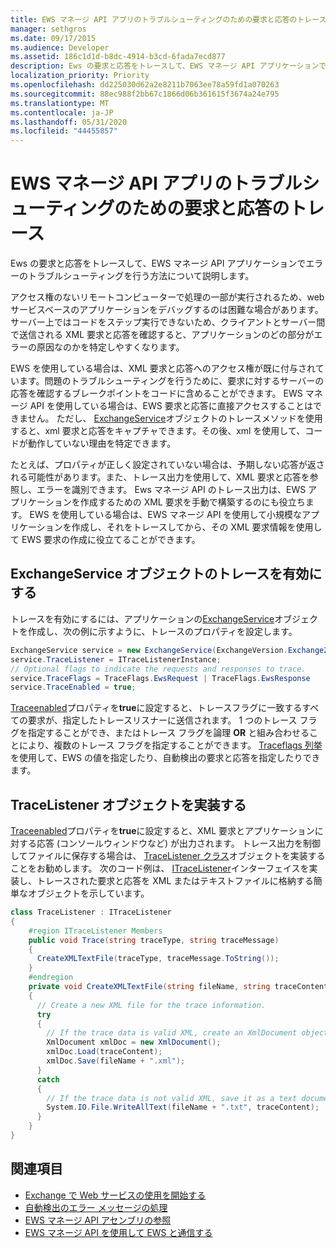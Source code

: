```yaml
---
title: EWS マネージ API アプリのトラブルシューティングのための要求と応答のトレース
manager: sethgros
ms.date: 09/17/2015
ms.audience: Developer
ms.assetid: 186c1d1d-b8dc-4914-b3cd-6fada7ecd877
description: Ews の要求と応答をトレースして、EWS マネージ API アプリケーションでエラーのトラブルシューティングを行う方法について説明します。
localization_priority: Priority
ms.openlocfilehash: dd225030d62a2e8211b7063ee78a59fd1a070263
ms.sourcegitcommit: 88ec988f2bb67c1866d06b361615f3674a24e795
ms.translationtype: MT
ms.contentlocale: ja-JP
ms.lasthandoff: 05/31/2020
ms.locfileid: "44455857"
---
```

# <a name="trace-requests-and-responses-to-troubleshoot-ews-managed-api-apps"></a>EWS マネージ API アプリのトラブルシューティングのための要求と応答のトレース

Ews の要求と応答をトレースして、EWS マネージ API アプリケーションでエラーのトラブルシューティングを行う方法について説明します。
  
アクセス権のないリモートコンピューターで処理の一部が実行されるため、web サービスベースのアプリケーションをデバッグするのは困難な場合があります。 サーバー上ではコードをステップ実行できないため、クライアントとサーバー間で送信される XML 要求と応答を確認すると、アプリケーションのどの部分がエラーの原因なのかを特定しやすくなります。 
  
EWS を使用している場合は、XML 要求と応答へのアクセス権が既に付与されています。問題のトラブルシューティングを行うために、要求に対するサーバーの応答を確認するブレークポイントをコードに含めることができます。 EWS マネージ API を使用している場合は、EWS 要求と応答に直接アクセスすることはできません。 ただし、 [ExchangeService](https://msdn.microsoft.com/library/microsoft.exchange.webservices.data.exchangeservice%28v=exchg.80%29.aspx)オブジェクトのトレースメソッドを使用すると、xml 要求と応答をキャプチャできます。その後、xml を使用して、コードが動作していない理由を特定できます。 

たとえば、プロパティが正しく設定されていない場合は、予期しない応答が返される可能性があります。また、トレース出力を使用して、XML 要求と応答を参照し、エラーを識別できます。 Ews マネージ API のトレース出力は、EWS アプリケーションを作成するための XML 要求を手動で構築するのにも役立ちます。 EWS を使用している場合は、EWS マネージ API を使用して小規模なアプリケーションを作成し、それをトレースしてから、その XML 要求情報を使用して EWS 要求の作成に役立てることができます。 
  
## <a name="enabling-tracing-on-the-exchangeservice-object"></a>ExchangeService オブジェクトのトレースを有効にする
<a name="bk_EnableTracing"> </a>

トレースを有効にするには、アプリケーションの[ExchangeService](https://msdn.microsoft.com/library/microsoft.exchange.webservices.data.exchangeservice%28v=exchg.80%29.aspx)オブジェクトを作成し、次の例に示すように、トレースのプロパティを設定します。 
  
```cs
ExchangeService service = new ExchangeService(ExchangeVersion.Exchange2010);
service.TraceListener = ITraceListenerInstance;
// Optional flags to indicate the requests and responses to trace.
service.TraceFlags = TraceFlags.EwsRequest | TraceFlags.EwsResponse
service.TraceEnabled = true;

```

[Traceenabled](https://msdn.microsoft.com/library/microsoft.exchange.webservices.data.exchangeservicebase.traceenabled%28v=exchg.80%29.aspx)プロパティを**true**に設定すると、トレースフラグに一致するすべての要求が、指定したトレースリスナーに送信されます。 1 つのトレース フラグを指定することができ、またはトレース フラグを論理 **OR** と組み合わせることにより、複数のトレース フラグを指定することができます。 [Traceflags 列挙](https://msdn.microsoft.com/library/microsoft.exchange.webservices.data.traceflags%28v=exchg.80%29.aspx)を使用して、EWS の値を指定したり、自動検出の要求と応答を指定したりできます。 
  
## <a name="implementing-a-tracelistener-object"></a>TraceListener オブジェクトを実装する
<a name="bk_traceListener"> </a>

[Traceenabled](https://msdn.microsoft.com/library/microsoft.exchange.webservices.data.exchangeservicebase.traceenabled%28v=exchg.80%29.aspx)プロパティを**true**に設定すると、XML 要求とアプリケーションに対する応答 (コンソールウィンドウなど) が出力されます。 トレース出力を制御してファイルに保存する場合は、 [TraceListener クラス](https://msdn.microsoft.com/library/system.diagnostics.tracelistener.aspx)オブジェクトを実装することをお勧めします。 次のコード例は、 [ITraceListener](https://msdn.microsoft.com/library/microsoft.exchange.webservices.data.itracelistener%28v=exchg.80%29.aspx)インターフェイスを実装し、トレースされた要求と応答を XML またはテキストファイルに格納する簡単なオブジェクトを示しています。 
  
```cs
class TraceListener : ITraceListener
{
    #region ITraceListener Members
    public void Trace(string traceType, string traceMessage)
    {
      CreateXMLTextFile(traceType, traceMessage.ToString());
    }
    #endregion
    private void CreateXMLTextFile(string fileName, string traceContent)
    {
      // Create a new XML file for the trace information.
      try
      {
        // If the trace data is valid XML, create an XmlDocument object and save.
        XmlDocument xmlDoc = new XmlDocument();
        xmlDoc.Load(traceContent);
        xmlDoc.Save(fileName + ".xml");
      }
      catch
      {
        // If the trace data is not valid XML, save it as a text document.
        System.IO.File.WriteAllText(fileName + ".txt", traceContent);
      }
    }
}

```

## <a name="see-also"></a>関連項目

- [Exchange で Web サービスの使用を開始する](start-using-web-services-in-exchange.md)
- [自動検出のエラー メッセージの処理](handling-autodiscover-error-messages.md)    
- [EWS マネージ API アセンブリの参照](how-to-reference-the-ews-managed-api-assembly.md)    
- [EWS マネージ API を使用して EWS と通信する](how-to-communicate-with-ews-by-using-the-ews-managed-api.md)
    


